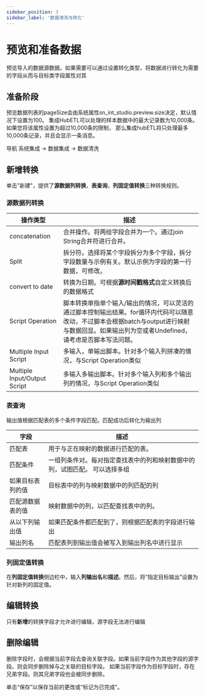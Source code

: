 ```yaml
---
sidebar_position: 3
sidebar_label: '数据清洗与转化'
---
```

# 预览和准备数据

预览导入的数据源数据。如果需要可以通过设置转化类型，将数据进行转化为需要的字段从而与目标类字段属性对其

## 准备阶段

预览数据列表的pageSize会由系统属性sn_int_studio.preview.size决定，默认情况下设置为100。
集成HubETL可以处理的样本数据中的最大记录数为10,000条。如果您将该属性设置为超过10,000条的限制，
那么集成hubETL将只处理最多10,000条记录，并且会显示一条消息。

导航 系统集成 -> 数据集成 -> 数据清洗

## 新增转换

单击"新建"，提供了**源数据列转换**，**表查询**，**列固定值转换**三种转换规则。

### 源数据列转换
| **操作类型** | **描述**                                                         |
| ----------------|----------------------------------------------------------------|
| concatenation   | 合并操作。将两给字段合并为一个。通过join String合并符进行合并。           |
|     Split           | 拆分符。选择将某个字段拆分为多个字段，拆分字段数量与示例有关。默认示例为字段的第一行数据，可修改。
| convert to date | 转换为日期。可根据**源时间戳格式**自定义转换后的数据格式
| Script Operation | 脚本转换单指单个输入/输出的情况，可以灵活的通过脚本控制输出结果。for循环内代码可以随意改动，不过脚本会根据batch与output进行映射与数据回显。如果输出列为空或者Undefined，请考虑是否脚本写法问题。
|Multiple Input Script |多输入，单输出脚本。针对多个输入列拼凑的情况，与Script Operation类似|
|Multiple Input/Output Script|多输入多输出脚本。针对多个输入列和多个输出列的情况，与Script Operation类似|

### 表查询

输出值根据匹配表的多个条件字段匹配。匹配成功后转化为输出列

|     **字段**          |             **描述**                                         |
| ------------------|----------------------------------------------------------------|
| 匹配表      | 用于与正在映射的数据进行匹配的表。|
| 匹配条件 | 一组列条件对。每对指定查找表中的列和映射数据中的列，试图匹配。 可以选择多组|
|    如果目标表列的值    | 目标表中的列与映射数据中的列匹配的列 |
|    匹配源数据表的值    | 映射数据中的列，以匹配查找表中的列。 |
|    从以下列输出值    | 如果匹配条件都匹配到了，则根据匹配表的字段进行输出 |
| 输出列名 | 匹配表列到输出值会被写入到输出列名中进行显示|


### 列固定值转换

在**列固定值转换**侧边栏中，输入**列输出名**和**描述**。然后，将“指定目标输出”设置为针对新列的固定值。

## 编辑转换

只有**新增**的转换字段才允许进行编辑，源字段无法进行编辑

## 删除编辑

删除字段时，会根据当前字段去查询关联字段。如果当前字段作为其他字段的源字段。则会同步删除掉与之关联的目标字段。
如果当前字段作为目标字段时，存在兄弟字段。则其兄弟字段也会被同步删除。

单击“保存”以保存当前的更改或“标记为已完成”。
